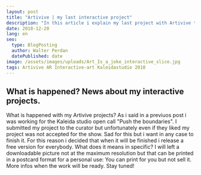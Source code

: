 ```yaml
---
layout: post
title: "Artivive | my last interactive project"
description: "In this article i explain my last project with Artivive technology. project initially developed for Kaleida studio open call."
date: 2018-12-20
lang: en
seo:
  type: BlogPosting
  author: Walter Perdan
  datePublished: date
image: /assets/images/uploads/Art_Is_a_joke_interactive_slice.jpg
tags: Artivive AR Interactive-art Kaleidastudio 2018
---
```


## What is happened? News about my interactive projects.
What is happened with my Artivive projects? As i said in a previuos post i was working for the Kaleida studio open call "Push the boundaries". I submitted my project to the curator but unfortunately even if they liked my project was not accepted for the show. Sad for this but i want in any case to finish it. For this reason i decided that when it will be finished i release a free version for everybody. What does it means in specific? I will left a downloadable picture not at the maximum resolution but that can be printed in a postcard format for a personal use: You can print for you but not sell it. More infos when the work will be ready. Stay tuned!
